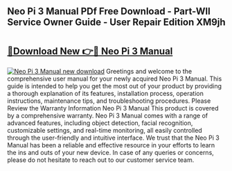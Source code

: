 ## Neo Pi 3 Manual PDf Free Download - Part-WlI Service Owner Guide - User Repair Edition XM9jh

# <h2><a href="http://cf26510.oget.top/?id=Neo+Pi+3+Manual">🔗Download New 👉🔴 Neo Pi 3 Manual</a></h2>

[![Neo Pi 3 Manual new download](https://i.imgur.com/5g1atiW.png)](http://cf26510.oget.top/?id=Neo+Pi+3+Manual)
Greetings and welcome to the comprehensive user manual for your newly acquired Neo Pi 3 Manual. This guide is intended to help you get the most out of your product by providing a thorough explanation of its features, installation process, operation instructions, maintenance tips, and troubleshooting procedures. Please Review the Warranty Information Neo Pi 3 Manual This product is covered by a comprehensive warranty. Neo Pi 3 Manual comes with a range of advanced features, including object detection, facial recognition, customizable settings, and real-time monitoring, all easily controlled through the user-friendly and intuitive interface. We trust that the Neo Pi 3 Manual has been a reliable and effective resource in your efforts to learn the ins and outs of your new device. In case of any queries or concerns, please do not hesitate to reach out to our customer service team.
